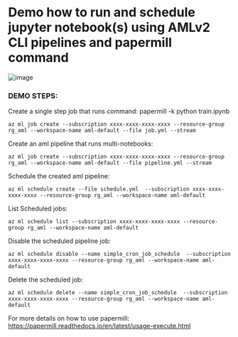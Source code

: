 # Demo how to run and schedule jupyter notebook(s) using AMLv2 CLI pipelines and papermill command

![image](https://user-images.githubusercontent.com/5873303/206207142-16ef62e7-d63e-4f71-b917-3f68d410a4ee.png)


### DEMO STEPS:

Create a single step job that runs command: papermill -k python train.ipynb

```az ml job create --subscription xxxx-xxxx-xxxx-xxxx --resource-group rg_aml --workspace-name aml-default --file job.yml --stream```

Create an aml pipeline  that runs multi-notebooks:


```az ml job create --subscription xxxx-xxxx-xxxx-xxxx --resource-group rg_aml --workspace-name aml-default --file pipeline.yml --stream```

Schedule the created aml pipeline:

```az ml schedule create --file schedule.yml  --subscription xxxx-xxxx-xxxx-xxxx --resource-group rg_aml --workspace-name aml-default```

List Scheduled jobs:

```az ml schedule list --subscription xxxx-xxxx-xxxx-xxxx --resource-group rg_aml --workspace-name aml-default```

Disable the scheduled pipeline job:

```az ml schedule disable --name simple_cron_job_schedule  --subscription xxxx-xxxx-xxxx-xxxx --resource-group rg_aml --workspace-name aml-default ```

Delete the scheduled job:

```az ml schedule delete --name simple_cron_job_schedule  --subscription xxxx-xxxx-xxxx-xxxx --resource-group rg_aml --workspace-name aml-default ```


For more details on how to use papermill:
https://papermill.readthedocs.io/en/latest/usage-execute.html
